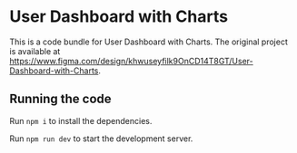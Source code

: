 
  # User Dashboard with Charts

  This is a code bundle for User Dashboard with Charts. The original project is available at https://www.figma.com/design/khwuseyfilk9OnCD14T8GT/User-Dashboard-with-Charts.

  ## Running the code

  Run `npm i` to install the dependencies.

  Run `npm run dev` to start the development server.
  